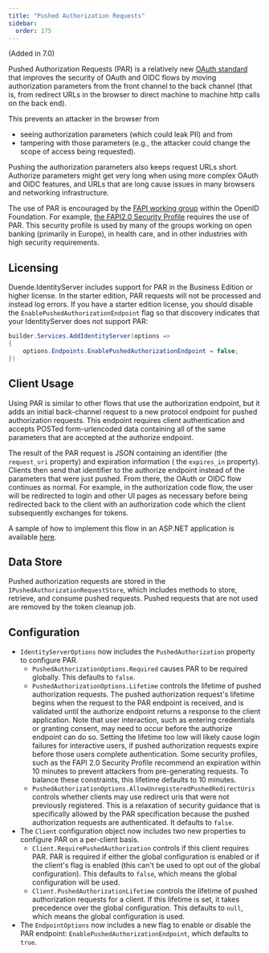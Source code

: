 ```yaml
---
title: "Pushed Authorization Requests"
sidebar:
  order: 175
---
```


(Added in 7.0)

Pushed Authorization Requests (PAR) is a relatively new [OAuth standard](https://datatracker.ietf.org/doc/html/rfc9126)
that improves the security of OAuth and OIDC flows by moving authorization parameters from the front channel to the back
channel (that is, from redirect URLs in the browser to direct machine to machine http calls on the back end).

This prevents an attacker in the browser from

- seeing authorization parameters (which could leak PII) and from
- tampering with those parameters (e.g., the attacker could change the scope of access being requested).

Pushing the authorization parameters also keeps request URLs short. Authorize parameters might get very long when using
more complex OAuth and OIDC features, and URLs that are long cause issues in many browsers and networking
infrastructure.

The use of PAR is encouraged by the [FAPI working group](https://openid.net/wg/fapi/) within the OpenID Foundation. For
example, [the FAPI2.0 Security Profile](https://openid.bitbucket.io/fapi/fapi-2_0-security-profile.html) requires the
use of PAR. This security profile is used by many of the groups working on open banking (primarily in Europe), in health
care, and in other industries with high security requirements.

## Licensing

Duende.IdentityServer includes support for PAR in the Business Edition or higher license. In the starter edition, PAR
requests will not be processed and instead log errors. If you have a starter edition license, you should disable the
`EnablePushedAuthorizationEndpoint` flag so that discovery indicates that your IdentityServer does not support PAR:

```cs
builder.Services.AddIdentityServer(options =>
{
    options.Endpoints.EnablePushedAuthorizationEndpoint = false;
})
```

## Client Usage

Using PAR is similar to other flows that use the authorization endpoint, but it adds an initial back-channel request to
a new protocol endpoint for pushed authorization requests. This endpoint requires client authentication and accepts
POSTed form-urlencoded data containing all of the same parameters that are accepted at the authorize endpoint.

The result of the PAR request is JSON containing an identifier (the `request_uri` property) and expiration information (
the `expires_in` property). Clients then send that identifier to the authorize endpoint instead of the parameters that
were just pushed. From there, the OAuth or OIDC flow continues as normal. For example, in the authorization code flow,
the user will be redirected to login and other UI pages as necessary before being redirected back to the client with an
authorization code which the client subsequently exchanges for tokens.

A sample of how to implement this flow in an ASP.NET application is
available [here](/identityserver/v7/samples/basics#par).

## Data Store

Pushed authorization requests are stored in the `IPushedAuthorizationRequestStore`, which includes methods to store,
retrieve, and consume pushed requests. Pushed requests that are not used are removed by the token cleanup job.

## Configuration

- `IdentityServerOptions` now includes the `PushedAuthorization` property to configure PAR.
    - `PushedAuthorizationOptions.Required` causes PAR to be required globally. This defaults to `false`.
    - `PushedAuthorizationOptions.Lifetime` controls the lifetime of pushed authorization requests. The pushed
      authorization request's lifetime begins when the request to the PAR endpoint is received, and is validated until
      the authorize endpoint returns a response to the client application. Note that user interaction, such as entering
      credentials or granting consent, may need to occur before the authorize endpoint can do so. Setting the lifetime
      too low will likely cause login failures for interactive users, if pushed authorization requests expire before
      those users complete authentication. Some security profiles, such as the FAPI 2.0 Security Profile recommend an
      expiration within 10 minutes to prevent attackers from pre-generating requests. To balance these constraints, this
      lifetime defaults to 10 minutes.
    - `PushedAuthorizationOptions.AllowUnregisteredPushedRedirectUris` controls whether clients may use redirect uris
      that were not previously registered. This is a relaxation of security guidance that is specifically allowed by the
      PAR specification because the pushed authorization requests are authenticated. It defaults to `false`.
- The `Client` configuration object now includes two new properties to configure PAR on a per-client basis.
    - `Client.RequirePushedAuthorization` controls if this client requires PAR. PAR is required if either the global
      configuration is enabled or if the client's flag is enabled (this can't be used to opt out of the global
      configuration). This defaults to `false`, which means the global configuration will be used.
    - `Client.PushedAuthorizationLifetime` controls the lifetime of pushed authorization requests for a client. If this
      lifetime is set, it takes precedence over the global configuration. This defaults to `null`, which means the
      global configuration is used.
- The `EndpointOptions` now includes a new flag to enable or disable the PAR endpoint:
  `EnablePushedAuthorizationEndpoint`, which defaults to `true`.

